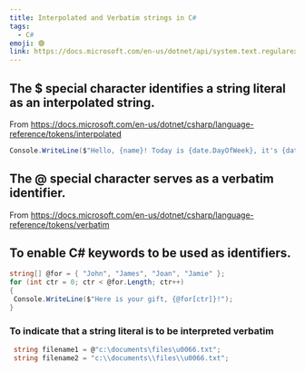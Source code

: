 ```yaml
---
title: Interpolated and Verbatim strings in C#
tags:
  - C#
emoji: 🟣
link: https://docs.microsoft.com/en-us/dotnet/api/system.text.regularexpressions.regex.unescape?view=netcore-3.1
---
```


## The $ special character identifies a string literal as an interpolated string.

From <https://docs.microsoft.com/en-us/dotnet/csharp/language-reference/tokens/interpolated>  

```C#
Console.WriteLine($"Hello, {name}! Today is {date.DayOfWeek}, it's {date:HH:mm} now.");
```

## The @ special character serves as a verbatim identifier.

From <https://docs.microsoft.com/en-us/dotnet/csharp/language-reference/tokens/verbatim> 

## To enable C# keywords to be used as identifiers. 
  
  ```C#
 string[] @for = { "John", "James", "Joan", "Jamie" };
 for (int ctr = 0; ctr < @for.Length; ctr++)
 {
   Console.WriteLine($"Here is your gift, {@for[ctr]}!");
 }
```

### To indicate that a string literal is to be interpreted verbatim

```C#
 string filename1 = @"c:\documents\files\u0066.txt";
 string filename2 = "c:\\documents\\files\\u0066.txt";
````
